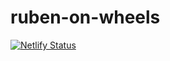 # ruben-on-wheels

[![Netlify Status](https://api.netlify.com/api/v1/badges/ca16dce4-9fd0-45f8-85c4-b49e2536f36f/deploy-status)](https://ruben-on-wheels.netlify.app)
